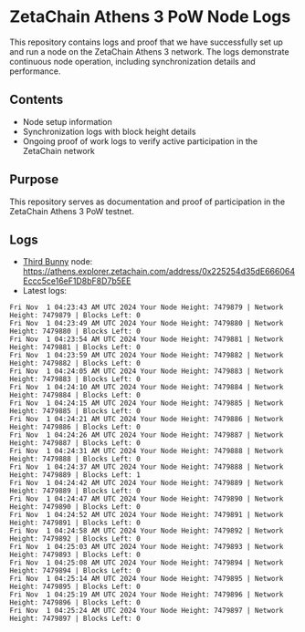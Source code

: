 # ZetaChain Athens 3 PoW Node Logs
This repository contains logs and proof that we have successfully set up and run a node on the ZetaChain Athens 3 network. The logs demonstrate continuous node operation, including synchronization details and performance.

## Contents
- Node setup information
- Synchronization logs with block height details
- Ongoing proof of work logs to verify active participation in the ZetaChain network

## Purpose
This repository serves as documentation and proof of participation in the ZetaChain Athens 3 PoW testnet.

## Logs

- [Third Bunny](https://thirdbunny.xyz/) node: https://athens.explorer.zetachain.com/address/0x225254d35dE666064Eccc5ce16eF1D8bF8D7b5EE
- Latest logs:
```
Fri Nov  1 04:23:43 AM UTC 2024 Your Node Height: 7479879 | Network Height: 7479879 | Blocks Left: 0
Fri Nov  1 04:23:49 AM UTC 2024 Your Node Height: 7479880 | Network Height: 7479880 | Blocks Left: 0
Fri Nov  1 04:23:54 AM UTC 2024 Your Node Height: 7479881 | Network Height: 7479881 | Blocks Left: 0
Fri Nov  1 04:23:59 AM UTC 2024 Your Node Height: 7479882 | Network Height: 7479882 | Blocks Left: 0
Fri Nov  1 04:24:05 AM UTC 2024 Your Node Height: 7479883 | Network Height: 7479883 | Blocks Left: 0
Fri Nov  1 04:24:10 AM UTC 2024 Your Node Height: 7479884 | Network Height: 7479884 | Blocks Left: 0
Fri Nov  1 04:24:15 AM UTC 2024 Your Node Height: 7479885 | Network Height: 7479885 | Blocks Left: 0
Fri Nov  1 04:24:21 AM UTC 2024 Your Node Height: 7479886 | Network Height: 7479886 | Blocks Left: 0
Fri Nov  1 04:24:26 AM UTC 2024 Your Node Height: 7479887 | Network Height: 7479887 | Blocks Left: 0
Fri Nov  1 04:24:31 AM UTC 2024 Your Node Height: 7479888 | Network Height: 7479888 | Blocks Left: 0
Fri Nov  1 04:24:37 AM UTC 2024 Your Node Height: 7479888 | Network Height: 7479889 | Blocks Left: 1
Fri Nov  1 04:24:42 AM UTC 2024 Your Node Height: 7479889 | Network Height: 7479889 | Blocks Left: 0
Fri Nov  1 04:24:47 AM UTC 2024 Your Node Height: 7479890 | Network Height: 7479890 | Blocks Left: 0
Fri Nov  1 04:24:52 AM UTC 2024 Your Node Height: 7479891 | Network Height: 7479891 | Blocks Left: 0
Fri Nov  1 04:24:58 AM UTC 2024 Your Node Height: 7479892 | Network Height: 7479892 | Blocks Left: 0
Fri Nov  1 04:25:03 AM UTC 2024 Your Node Height: 7479893 | Network Height: 7479893 | Blocks Left: 0
Fri Nov  1 04:25:08 AM UTC 2024 Your Node Height: 7479894 | Network Height: 7479894 | Blocks Left: 0
Fri Nov  1 04:25:14 AM UTC 2024 Your Node Height: 7479895 | Network Height: 7479895 | Blocks Left: 0
Fri Nov  1 04:25:19 AM UTC 2024 Your Node Height: 7479896 | Network Height: 7479896 | Blocks Left: 0
Fri Nov  1 04:25:24 AM UTC 2024 Your Node Height: 7479897 | Network Height: 7479897 | Blocks Left: 0
```
